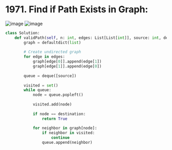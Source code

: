 # 1971. Find if Path Exists in Graph:

![image](https://user-images.githubusercontent.com/35987583/177743494-0cac0b5f-158f-4479-8274-910363a733f5.png)
![image](https://user-images.githubusercontent.com/35987583/177743553-e19b8bcc-41dc-44e6-9dc7-50104d43ace2.png)


```python
class Solution:
    def validPath(self, n: int, edges: List[List[int]], source: int, destination: int) -> bool:
        graph = defaultdict(list)
        
        # Create undirected graph
        for edge in edges:
            graph[edge[0]].append(edge[1])
            graph[edge[1]].append(edge[0])
            
        queue = deque([source])
        
        visited = set()
        while queue:
            node = queue.popleft()
            
            visited.add(node)
            
            if node == destination:
                return True
            
            for neighbor in graph[node]:
                if neighbor in visited:
                    continue
                queue.append(neighbor)
```

